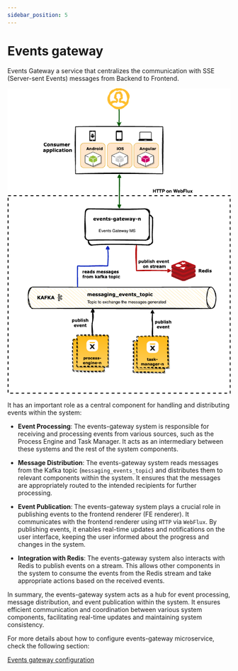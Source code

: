 ```yaml
---
sidebar_position: 5
---
```


# Events gateway

Events Gateway a service that centralizes the communication with SSE (Server-sent Events) messages from Backend to Frontend.

![](../img/events_gateway_archi.png)

It has an important role as a central component for handling and distributing events within the system:

* **Event Processing**: The events-gateway system is responsible for receiving and processing events from various sources, such as the Process Engine and Task Manager. It acts as an intermediary between these systems and the rest of the system components.

* **Message Distribution**: The events-gateway system reads messages from the Kafka topic (`messaging_events_topic`) and distributes them to relevant components within the system. It ensures that the messages are appropriately routed to the intended recipients for further processing.

* **Event Publication**: The events-gateway system plays a crucial role in publishing events to the frontend renderer (FE renderer). It communicates with the frontend renderer using `HTTP` via `WebFlux`. By publishing events, it enables real-time updates and notifications on the user interface, keeping the user informed about the progress and changes in the system.

* **Integration with Redis**: The events-gateway system also interacts with Redis to publish events on a stream. This allows other components in the system to consume the events from the Redis stream and take appropriate actions based on the received events.

In summary, the events-gateway system acts as a hub for event processing, message distribution, and event publication within the system. It ensures efficient communication and coordination between various system components, facilitating real-time updates and maintaining system consistency.

For more details about how to configure events-gateway microservice, check the following section:

[Events gateway configuration](../../platform-setup-guides/events-gateway-setup.md)





